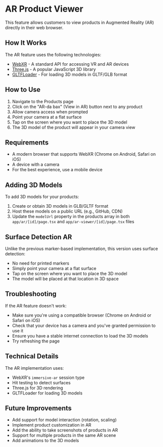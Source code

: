 # AR Product Viewer

This feature allows customers to view products in Augmented Reality (AR) directly in their web browser.

## How It Works

The AR feature uses the following technologies:
- [WebXR](https://developer.mozilla.org/en-US/docs/Web/API/WebXR_Device_API) - A standard API for accessing VR and AR devices
- [Three.js](https://threejs.org/) - A popular JavaScript 3D library
- [GLTFLoader](https://threejs.org/docs/#examples/en/loaders/GLTFLoader) - For loading 3D models in GLTF/GLB format

## How to Use

1. Navigate to the Products page
2. Click on the "AR-da bax" (View in AR) button next to any product
3. Allow camera access when prompted
4. Point your camera at a flat surface
5. Tap on the screen where you want to place the 3D model
6. The 3D model of the product will appear in your camera view

## Requirements

- A modern browser that supports WebXR (Chrome on Android, Safari on iOS)
- A device with a camera
- For the best experience, use a mobile device

## Adding 3D Models

To add 3D models for your products:

1. Create or obtain 3D models in GLB/GLTF format
2. Host these models on a public URL (e.g., GitHub, CDN)
3. Update the `modelUrl` property in the products array in both `app/ar/[id]/page.tsx` and `app/ar-viewer/[id]/page.tsx` files

## Surface Detection AR

Unlike the previous marker-based implementation, this version uses surface detection:

- No need for printed markers
- Simply point your camera at a flat surface
- Tap on the screen where you want to place the 3D model
- The model will be placed at that location in 3D space

## Troubleshooting

If the AR feature doesn't work:
- Make sure you're using a compatible browser (Chrome on Android or Safari on iOS)
- Check that your device has a camera and you've granted permission to use it
- Ensure you have a stable internet connection to load the 3D models
- Try refreshing the page

## Technical Details

The AR implementation uses:
- WebXR's `immersive-ar` session type
- Hit testing to detect surfaces
- Three.js for 3D rendering
- GLTFLoader for loading 3D models

## Future Improvements

- Add support for model interaction (rotation, scaling)
- Implement product customization in AR
- Add the ability to take screenshots of products in AR
- Support for multiple products in the same AR scene
- Add animations to the 3D models 